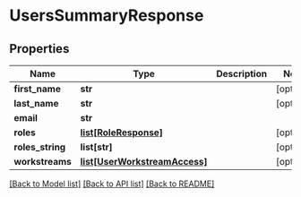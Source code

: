# UsersSummaryResponse

## Properties
Name | Type | Description | Notes
------------ | ------------- | ------------- | -------------
**first_name** | **str** |  | [optional] 
**last_name** | **str** |  | [optional] 
**email** | **str** |  | 
**roles** | [**list[RoleResponse]**](RoleResponse.md) |  | [optional] 
**roles_string** | **list[str]** |  | [optional] 
**workstreams** | [**list[UserWorkstreamAccess]**](UserWorkstreamAccess.md) |  | [optional] 

[[Back to Model list]](../README.md#documentation-for-models) [[Back to API list]](../README.md#documentation-for-api-endpoints) [[Back to README]](../README.md)

